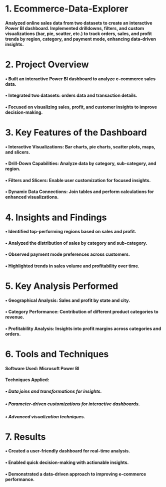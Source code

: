 # 1. Ecommerce-Data-Explorer
#### Analyzed online sales data from two datasets to create an interactive Power BI dashboard. Implemented drilldowns, filters, and custom visualizations (bar, pie, scatter, etc.) to track orders, sales, and profit trends by region, category, and payment mode, enhancing data-driven insights.
# 2. Project Overview
#### • Built an interactive Power BI dashboard to analyze e-commerce sales data.
#### • Integrated two datasets: orders data and transaction details.
#### • Focused on visualizing sales, profit, and customer insights to improve decision-making.
# 3. Key Features of the Dashboard
#### • Interactive Visualizations: Bar charts, pie charts, scatter plots, maps, and slicers.
#### • Drill-Down Capabilities: Analyze data by category, sub-category, and region.
#### • Filters and Slicers: Enable user customization for focused insights.
#### • Dynamic Data Connections: Join tables and perform calculations for enhanced visualizations.
# 4. Insights and Findings
#### • Identified top-performing regions based on sales and profit.
#### • Analyzed the distribution of sales by category and sub-category.
#### • Observed payment mode preferences across customers.
#### • Highlighted trends in sales volume and profitability over time.
# 5. Key Analysis Performed
#### • Geographical Analysis: Sales and profit by state and city.
#### • Category Performance: Contribution of different product categories to revenue.
#### • Profitability Analysis: Insights into profit margins across categories and orders.
# 6. Tools and Techniques
#### Software Used: Microsoft Power BI
#### Techniques Applied:
##### • Data joins and transformations for insights.
##### • Parameter-driven customizations for interactive dashboards.
##### • Advanced visualization techniques.
# 7. Results
#### • Created a user-friendly dashboard for real-time analysis.
#### • Enabled quick decision-making with actionable insights.
#### • Demonstrated a data-driven approach to improving e-commerce performance.
